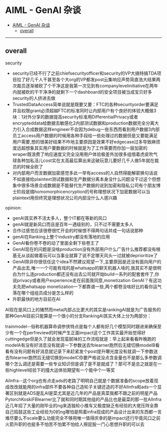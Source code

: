
# AIML - GenAI 杂谈

- [AIML - GenAI 杂谈](#aiml---genai-杂谈)
  - [overall](#overall)


---


## overall


security
- security已经不行了之前chiefsecurityofficer和security的VP大搞特搞TDA项目拉了好几千人干甚至各个大org的VP都发post云集响应声势简直浩大结果两次裁员逐渐被砍了个干净这是我第一次见到有companylevelinitiative在两年内就被砍的干干净净的就剩下一个dashboard的安全项目被当成宝贝好多security的人挤进去做
- TrustedDataAccess简单说就是既要又要：FTC的各种securityorder要满足并且权限grant必须超越FTC的标准同时让内部用户有个良好的体验大概做3块：1对外分享的数据提高security标准用DifferentialPrivacy或者encrypteddata给数据去敏感化2内部测试数据和production数据完全分离大力引入合成数据这样engineer不会因为debug一些东西而看到用户数据3内部员工access用户数据的时候用各种手段给一些处理过的数据但是又要能满足用户需要,想的很美好结果不咋地主要原因是效果不好edgecase过多导致麻烦度远超想象其实用户要数据的时候就是为了工作需要而你加一层加密的wraper既浪费了响应速度又完全没用用户体验极差外加很多组借着虎皮吹气球各种加私活儿cost实在太高最后算出来这破玩意儿要好几千人做5年就在裁员的时候全砍了
- 对内部用户而言数据加密感觉多此一举有access的人自然得能解密换句话说不如直接给plaintext测试数据和生产数据分离本身没什么问题没干过这个但想象中很多场景合成数据是不能替代生产数据的说到加密和隐私公司有个朋友博士阶段是搞homomorphicencryption的号称理想状况下加密数据可以当plaintext用但终究是理想状况公司内部没什么人感兴趣


opinion:
- genAI其实养不活太多人，整个IT都在等新的风口
- genAI就是新风口而且是百年一遇级别的，只不过不需要太多人
- 合作过感觉应该很卷很忙开会的时候恨不得两句话并成一句话说那种
- genAI在Ranking上整个industry都没有落地的应用
- GenAI看你卷不卷的动了里面全剩下些卷王了
- GenAI现在的问题是没啥production没有外部用户什么广告什么推荐都没有根基无从谈起做着玩可以当事业就算了说不定哪天风头一过就被deprioritize了
- GenAI除非你很信任这个idea不然建议观望一下,主要原因是还没有面向用户的产品出去,唯一一个可能有戏的是whatsapp的聊天机器人啥的,我其实不是很明白为什么连production都还没有出去公司就开始build一系列的配套套件了,你说privacy或者用户experience走在前面我同意,monetization GenAI？有这功夫先把whatsapp monetization一下都靠谱一些,两个都卷没啥好比的看你运气落在哪个组组员成分是怎么样的
- 升职最快的地方目前在AI


AI现在是风口上的猪然而meta内部占比更大的其实是rankingAI就是为广告服务的那种GenAI目前只能算是一个很小的分支RankingAI其实大体上分为两部分：

trainmodel--俗称机器算命调参侠特点是每个人都有好几个模型同时跟进来确保至少有一个在perfreview的时候产生正面impact这个工作其实最开始觉得好cuttingedge但是久了就会发现蛮腻味的工作流程就是：早上起来看看昨晚跑的modelA有没有好消息没有就调一下参数送去fblearner跑然后无缝切换modelB看看有没有问题有好消息就记录下来赶紧发个post提升曝光度没有就调一下参数送去fblearner跑然后无缝切换到modelC你要严格说没点含金量也不是那么多参数调哪个怎么调还是需要一些专业知识但是调了是不是就成了？那可不是总之就是在一些highlevel经验下的撞大运体验期望有一个能中个一等奖

AiInfra--这个org也有点走ads的老路了明明自己就是个数据准备的scope放着现成改改就能用的infra部件不要各种自己造轮子关键还造的不好AIInfra和ads一个显著区别就是ADS是乱AI是菜尤其是近几年的产品是真菜我都不跟之前的明星产品PytorchKoskiFBlearner比了就和同时期其他组的产品比也是最菜的那一批AIInfra近几年招了大量的刚毕业的ng来造独轮小推车又极度缺乏有经验的大佬压阵全靠自己捣鼓这些工业经验为0的ng哪怕是照着infra现成的产品设计出来的东西都一言难尽要么不scale要么功能完全不够用唯一值得庆幸的是impact还行毕竟风口之前火箭升职的也挺多不怕苦不怕累不怕给人擦屁股一门心思想升职的可以去
